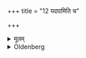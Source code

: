 +++
title = "12 यदपामिति च"

+++

<details><summary>मूलम्</summary>

यदपामिति च १२
</details>

<details><summary>Oldenberg</summary>

14. And with (the formula), 'What (is dreadful) in the waters' (l.l. 2);
</details>
